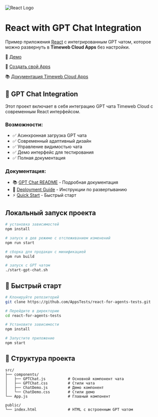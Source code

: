 ![React Logo](https://st.timeweb.com/cloud-static/apps-logo/react.svg)

# React with GPT Chat Integration

Пример приложения [React](https://react.dev/) с интегрированным GPT чатом, которое можно развернуть в **Timeweb Cloud Apps** без настройки.

:tada: [Демо](https://timeweb-cloud-app-example-react-65cc.twc1.net)

:rocket: [Создать свой Apps](https://timeweb.cloud/my/apps/create)

:books: [Документация Timeweb Cloud Apps](https://timeweb.cloud/docs/apps)

## 🤖 GPT Chat Integration

Этот проект включает в себя интеграцию GPT чата Timeweb Cloud с современным React интерфейсом.

### Возможности:
- ✅ Асинхронная загрузка GPT чата
- ✅ Современный адаптивный дизайн
- ✅ Управление видимостью чата
- ✅ Демо интерфейс для тестирования
- ✅ Полная документация

### Документация:
- 📚 [GPT Chat README](GPT_CHAT_README.md) - Подробная документация
- 🚀 [Deployment Guide](DEPLOYMENT_GUIDE.md) - Инструкции по развертыванию
- ⚡ [Quick Start](GITHUB_QUICK_START.md) - Быстрый старт

## <a name="dev"></a>Локальный запуск проекта

```bash
# установка зависимостей
npm install

# запуск в дев режиме с отслеживанием изменений
npm run start

# сборка для продакшн с минификацией
npm run build

# запуск с GPT чатом
./start-gpt-chat.sh
```

## 🚀 Быстрый старт

```bash
# Клонируйте репозиторий
git clone https://github.com/AppsTests/react-for-agents-tests.git

# Перейдите в директорию
cd react-for-agents-tests

# Установите зависимости
npm install

# Запустите приложение
npm start
```

## 📁 Структура проекта

```
src/
├── components/
│   ├── GPTChat.js          # Основной компонент чата
│   ├── GPTChat.css         # Стили чата
│   ├── ChatDemo.js         # Демо компонент
│   └── ChatDemo.css        # Стили демо
└── App.js                  # Главный компонент

public/
└── index.html              # HTML с встроенным GPT чатом
```
